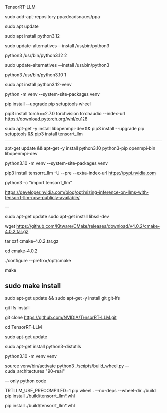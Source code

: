 TensorRT-LLM

sudo add-apt-repository ppa:deadsnakes/ppa

sudo apt update

sudo apt install python3.12

sudo update-alternatives --install /usr/bin/python3 

python3 /usr/bin/python3.12 2

sudo update-alternatives --install /usr/bin/python3 

python3 /usr/bin/python3.10 1

sudo apt install python3.12-venv


python -m venv --system-site-packages venv

pip install --upgrade pip setuptools wheel

 pip3 install torch==2.7.0 torchvision torchaudio --index-url https://download.pytorch.org/whl/cu128

 sudo apt-get -y install libopenmpi-dev && pip3 install --upgrade pip setuptools && pip3 install tensorrt_llm


----

apt-get update && apt-get -y install python3.10 python3-pip openmpi-bin libopenmpi-dev


python3.10 -m venv --system-site-packages venv

pip3 install tensorrt_llm -U --pre --extra-index-url https://pypi.nvidia.com

python3 -c "import tensorrt_llm"

https://developer.nvidia.com/blog/optimizing-inference-on-llms-with-tensorrt-llm-now-publicly-available/


-- 

sudo apt-get update
sudo apt-get install libssl-dev


wget https://github.com/Kitware/CMake/releases/download/v4.0.2/cmake-4.0.2.tar.gz

tar xzf cmake-4.0.2.tar.gz 

cd cmake-4.0.2

./configure --prefix=/opt/cmake


make

sudo make install
--

sudo apt-get update && sudo apt-get -y install git git-lfs

git lfs install

git clone https://github.com/NVIDIA/TensorRT-LLM.git

cd TensorRT-LLM

sudo apt-get update

sudo apt-get install python3-distutils

python3.10 -m venv venv

source venv/bin/activate
python3 ./scripts/build_wheel.py --cuda_architectures "90-real"


-- 
only python code

TRTLLM_USE_PRECOMPILED=1 pip wheel . --no-deps --wheel-dir ./build
pip install ./build/tensorrt_llm*.whl


pip install ./build/tensorrt_llm*.whl


